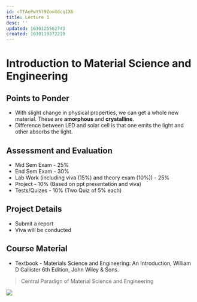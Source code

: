 ```yaml
---
id: cTfAePwYSl9ZomXdcqIX6
title: Lecture 1
desc: ''
updated: 1630125562743
created: 1630119372219
---
```


# Introduction to Material Science and Engineering

## Points to Ponder
* With slight change in physical properties, we can get a whole new material. These are **amorphous** and **crystalline**.
* Difference between LED and solar cell is that one emits the light and other absorbs the light.

## Assessment and Evaluation
* Mid Sem Exam - 25%
* End Sem Exam - 30%
* Lab Work (including viva (15%) and theory exam (10%)) - 25%
* Project - 10% (Based on ppt presentation and viva)
* Tests/Quizes - 10% (Two Quiz of 5% each)

## Project Details
* Submit a report
* Viva will be conducted

## Course Material
* Textbook - Materials Science and Engineering: An Introduction, William D Callister 6th Edition, John Wiley & Sons.

> Central Paradign of Material Science and Engineering

![](/assets/images/2021-08-28-10-09-21.png)
